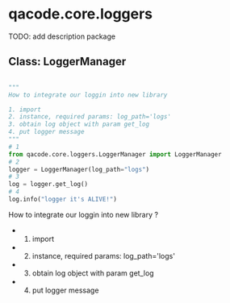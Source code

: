 # qacode.core.loggers

TODO: add description package

## Class: LoggerManager


``` python

"""
How to integrate our loggin into new library

1. import
2. instance, required params: log_path='logs'
3. obtain log object with param get_log
4. put logger message
"""
# 1
from qacode.core.loggers.LoggerManager import LoggerManager
# 2
logger = LoggerManager(log_path="logs")
# 3
log = logger.get_log()
# 4
log.info("logger it's ALIVE!")

```

How to integrate our loggin into new library ?

+ 1. import
+ 2. instance, required params: log_path='logs'
+ 3. obtain log object with param get_log
+ 4. put logger message


